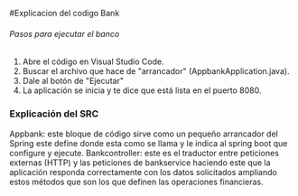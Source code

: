 #Explicacion del codigo Bank
###### Pasos para ejecutar el banco
1. Abre el código en Visual Studio Code.
2. Buscar el archivo que hace de "arrancador" (AppbankApplication.java).
3. Dale al botón de "Ejecutar"
4. La aplicación se inicia y te dice que está lista en el puerto 8080.
### Explicación del SRC
Appbank: este bloque de código sirve como un pequeño arrancador del Spring este define donde esta 
como se llama y le indica al spring boot que configure y ejecute.
Bankcontroller: este es el traductor entre peticiones externas (HTTP) y las peticiones de bankservice haciendo este que la aplicación responda correctamente con los datos solicitados ampliando estos métodos que son los que definen las operaciones financieras.


